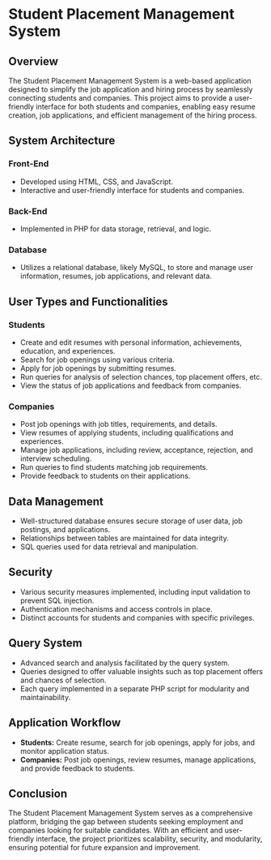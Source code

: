 # Student Placement Management System

## Overview
The Student Placement Management System is a web-based application designed to simplify the job application and hiring process by seamlessly connecting students and companies. This project aims to provide a user-friendly interface for both students and companies, enabling easy resume creation, job applications, and efficient management of the hiring process.

## System Architecture

### Front-End
- Developed using HTML, CSS, and JavaScript.
- Interactive and user-friendly interface for students and companies.

### Back-End
- Implemented in PHP for data storage, retrieval, and logic.

### Database
- Utilizes a relational database, likely MySQL, to store and manage user information, resumes, job applications, and relevant data.

## User Types and Functionalities

### Students
- Create and edit resumes with personal information, achievements, education, and experiences.
- Search for job openings using various criteria.
- Apply for job openings by submitting resumes.
- Run queries for analysis of selection chances, top placement offers, etc.
- View the status of job applications and feedback from companies.

### Companies
- Post job openings with job titles, requirements, and details.
- View resumes of applying students, including qualifications and experiences.
- Manage job applications, including review, acceptance, rejection, and interview scheduling.
- Run queries to find students matching job requirements.
- Provide feedback to students on their applications.

## Data Management

- Well-structured database ensures secure storage of user data, job postings, and applications.
- Relationships between tables are maintained for data integrity.
- SQL queries used for data retrieval and manipulation.

## Security

- Various security measures implemented, including input validation to prevent SQL injection.
- Authentication mechanisms and access controls in place.
- Distinct accounts for students and companies with specific privileges.

## Query System

- Advanced search and analysis facilitated by the query system.
- Queries designed to offer valuable insights such as top placement offers and chances of selection.
- Each query implemented in a separate PHP script for modularity and maintainability.

## Application Workflow

- **Students:** Create resume, search for job openings, apply for jobs, and monitor application status.
- **Companies:** Post job openings, review resumes, manage applications, and provide feedback to students.

## Conclusion

The Student Placement Management System serves as a comprehensive platform, bridging the gap between students seeking employment and companies looking for suitable candidates. With an efficient and user-friendly interface, the project prioritizes scalability, security, and modularity, ensuring potential for future expansion and improvement.
